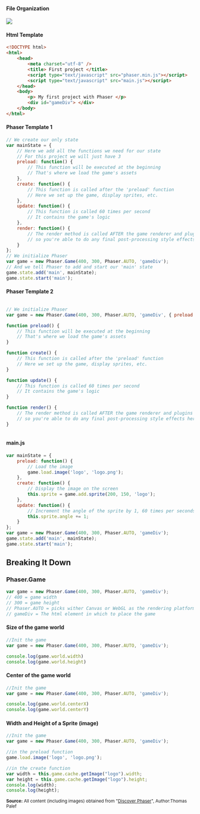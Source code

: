 #### File Organization

![](http://f.cl.ly/items/3R0L3T0p2q2k3Q063E03/Screen%20Shot%202016-06-08%20at%2012.22.42%20PM.png)

#### Html Template
```html
<!DOCTYPE html>
<html>
    <head>
        <meta charset="utf-8" />
    	<title> First project </title>
    	<script type="text/javascript" src="phaser.min.js"></script>
    	<script type="text/javascript" src="main.js"></script>
    </head>
    <body>
        <p> My first project with Phaser </p>
        <div id="gameDiv"> </div>
    </body>
</html>
```
#### Phaser Template 1

```js
// We create our only state
var mainState = {
	// Here we add all the functions we need for our state
	// For this project we will just have 3
	preload: function() {
		// This function will be executed at the beginning
		// That's where we load the game's assets
	},
	create: function() {
		// This function is called after the 'preload' function
		// Here we set up the game, display sprites, etc.
	},
	update: function() {
		// This function is called 60 times per second
		// It contains the game's logic
	},
	render: function() {
		// The render method is called AFTER the game renderer and plugins have rendered, 
		// so you're able to do any final post-processing style effects here
	}
};
// We initialize Phaser
var game = new Phaser.Game(400, 300, Phaser.AUTO, 'gameDiv');
// And we tell Phaser to add and start our 'main' state
game.state.add('main', mainState);
game.state.start('main');
```
#### Phaser Template 2

```js

// We initialize Phaser
var game = new Phaser.Game(400, 300, Phaser.AUTO, 'gameDiv', { preload: preload, create: create, update: update, render: render });

function preload() {
	// This function will be executed at the beginning
	// That's where we load the game's assets
}

function create() {
	// This function is called after the 'preload' function
	// Here we set up the game, display sprites, etc.
}

function update() {
	// This function is called 60 times per second
	// It contains the game's logic
}

function render() {
	// The render method is called AFTER the game renderer and plugins have rendered, 
	// so you're able to do any final post-processing style effects here
}



```


#### main.js
```js
var mainState = {
	preload: function() {
		// Load the image
		game.load.image('logo', 'logo.png');
	},
	create: function() {
		// Display the image on the screen
		this.sprite = game.add.sprite(200, 150, 'logo');
	},
	update: function() {
		// Increment the angle of the sprite by 1, 60 times per seconds
		this.sprite.angle += 1;
	}
};
var game = new Phaser.Game(400, 300, Phaser.AUTO, 'gameDiv');
game.state.add('main', mainState);
game.state.start('main');
```

## Breaking It Down

### Phaser.Game

```js
var game = new Phaser.Game(400, 300, Phaser.AUTO, 'gameDiv');
// 400 = game width
// 300 = game height
// Phaser.AUTO = picks wither Canvas or WebGL as the rendering platform based on needs
// gameDiv = The html element in which to place the game
```
#### Size of the game world

```js
//Init the game
var game = new Phaser.Game(400, 300, Phaser.AUTO, 'gameDiv');

console.log(game.world.width)
console.log(game.world.height)

```

#### Center of the game world

```js
//Init the game
var game = new Phaser.Game(400, 300, Phaser.AUTO, 'gameDiv');

console.log(game.world.centerX)
console.log(game.world.centerY)

```

#### Width and Height of a Sprite (image)

```js
//Init the game
var game = new Phaser.Game(400, 300, Phaser.AUTO, 'gameDiv');

//in the preload function
game.load.image('logo', 'logo.png');

//in the create function
var width = this.game.cache.getImage("logo").width;
var height = this.game.cache.getImage("logo").height;
console.log(width);
console.log(height);
```

<sub>**Source:** All content (including images) obtained from "[Discover Phaser](https://www.discoverphaser.com/)", Author:Thomas Palef</sub>
